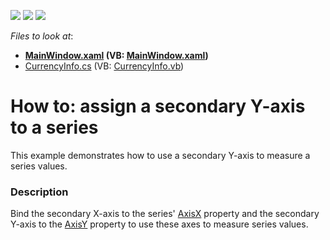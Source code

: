 <!-- default badges list -->
![](https://img.shields.io/endpoint?url=https://codecentral.devexpress.com/api/v1/VersionRange/128568586/17.2.3%2B)
[![](https://img.shields.io/badge/Open_in_DevExpress_Support_Center-FF7200?style=flat-square&logo=DevExpress&logoColor=white)](https://supportcenter.devexpress.com/ticket/details/T621365)
[![](https://img.shields.io/badge/📖_How_to_use_DevExpress_Examples-e9f6fc?style=flat-square)](https://docs.devexpress.com/GeneralInformation/403183)
<!-- default badges end -->
<!-- default file list -->
*Files to look at*:

* **[MainWindow.xaml](./CS/SecondaryAxesSample/MainWindow.xaml) (VB: [MainWindow.xaml](./VB/SecondaryAxesSample/MainWindow.xaml))**
* [CurrencyInfo.cs](./CS/SecondaryAxesSample/Model/CurrencyInfo.cs) (VB: [CurrencyInfo.vb](./VB/SecondaryAxesSample/Model/CurrencyInfo.vb))
<!-- default file list end -->
# How to: assign a secondary Y-axis to a series


This example demonstrates how to use a secondary Y-axis to measure a series values.


<h3>Description</h3>

Bind the secondary X-axis to the series'&nbsp;<a href="https://documentation.devexpress.com/WPF/DevExpress.Xpf.Charts.XYSeries2D.AxisX.property">AxisX</a>&nbsp;property and the secondary Y-axis to the&nbsp;<a href="https://documentation.devexpress.com/WPF/DevExpress.Xpf.Charts.XYSeries2D.AxisY.property">AxisY</a>&nbsp;property to use these axes to measure series values.

<br/>


